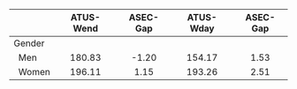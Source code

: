
|                      |    ATUS-Wend |     ASEC-Gap |    ATUS-Wday |     ASEC-Gap |
| -------------------- | :----------: | :----------: | :----------: | :----------: |
| Gender               |              |              |              |              |
| &nbsp;&nbsp;Men      |       180.83 |        -1.20 |       154.17 |         1.53 |
| &nbsp;&nbsp;Women    |       196.11 |         1.15 |       193.26 |         2.51 |

